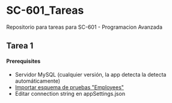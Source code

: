 # SC-601_Tareas
Repositorio para tareas para SC-601 - Programacion Avanzada

## Tarea 1
#### Prerequisites
- Servidor MySQL (cualquier versión, la app detecta la detecta automáticamente)
- [Importar esquema de pruebas "Employees"](https://github.com/datacharmer/test_db)
- Editar connection string en appSettings.json